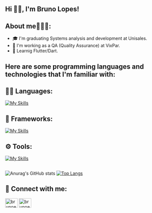 ## Hi 👋🏽, I'm Bruno Lopes!

## About me🙋🏽‍♂️:

- 🎓 I'm graduating Systems analysis and development at Unisales.
- 💼 I'm working as a QA (Quality Assurance) at VixPar.
- 🌱 Learnig Flutter/Dart.

## Here are some programming languages and technologies that I'm familiar with:
## 👨‍💻 Languages: 
[![My Skills](https://skillicons.dev/icons?i=java,html,css,js,ts,dart,py)](https://skillicons.dev)

## 🧰 Frameworks: 
[![My Skills](https://skillicons.dev/icons?i=flutter,bootstrap,electron)](https://skillicons.dev)

## ⚙️ Tools:
[![My Skills](https://skillicons.dev/icons?i=github,git,vscode,eclipse,azure,docker,arduino,unity,postman,cypress,powershell,nodejs,npm,ubuntu,windows,stackoverflow,figma,discord)](https://skillicons.dev)<br><br>

![Anurag's GitHub stats](https://github-readme-stats.vercel.app/api?username=brunolopes10&show_icons=true&theme=tokyonight&locale=pt-br)
[![Top Langs](https://github-readme-stats.vercel.app/api/top-langs/?username=brunolopes10&layout=compact&theme=tokyonight&locale=pt-br)](https://github.com/brunolopes10/github-readme-stats)

## 🔗 Connect with me:
<p align="left">
<a href="https://linkedin.com/in/brunoelp" target="blank"><img align="center" src="https://raw.githubusercontent.com/rahuldkjain/github-profile-readme-generator/master/src/images/icons/Social/linked-in-alt.svg" alt="brunoelp" height="30" width="40" /></a>
<a href="https://instagram.com/brunoelp_" target="blank"><img align="center" src="https://raw.githubusercontent.com/rahuldkjain/github-profile-readme-generator/master/src/images/icons/Social/instagram.svg" alt="brunoelp_" height="30" width="40" /></a>
</p>


